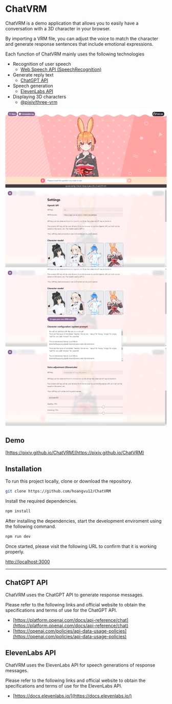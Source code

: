 # ChatVRM

ChatVRM is a demo application that allows you to easily have a conversation with a 3D character in your browser.

By importing a VRM file, you can adjust the voice to match the character and generate response sentences that include emotional expressions.

Each function of ChatVRM mainly uses the following technologies

- Recognition of user speech
  - [Web Speech API (SpeechRecognition)](https://developer.mozilla.org/ja/docs/Web/API/SpeechRecognition)
- Generate reply text
  - [ChatGPT API](https://platform.openai.com/docs/api-reference/chat)
- Speech generation
  - [ElevenLabs API](https://beta.elevenlabs.io/)
- Displaying 3D characters
  - [@pixiv/three-vrm](https://github.com/pixiv/three-vrm)

![home.png](./images/home.png)
![settings-1.png](./images/settings-1.png)
![settings-2.png](./images/settings-2.png)
![settings-3.png](./images/settings-3.png)

## Demo

[https://pixiv.github.io/ChatVRM](https://pixiv.github.io/ChatVRM)

## Installation

To run this project locally, clone or download the repository.

```bash
git clone https://github.com/hoangvu12/ChatVRM
```

Install the required dependencies.

```bash
npm install
```

After installing the dependencies, start the development enviroment using the following command.

```bash
npm run dev
```

Once started, please visit the following URL to confirm that it is working properly.

[http://localhost:3000](http://localhost:3000)

---

## ChatGPT API

ChatVRM uses the ChatGPT API to generate response messages.

Please refer to the following links and official website to obtain the specifications and terms of use for the ChatGPT API.

- [https://platform.openai.com/docs/api-reference/chat](https://platform.openai.com/docs/api-reference/chat)
- [https://openai.com/policies/api-data-usage-policies](https://openai.com/policies/api-data-usage-policies)

## ElevenLabs API

ChatVRM uses the ElevenLabs API for speech generations of response messages.

Please refer to the following links and official website to obtain the specifications and terms of use for the ElevenLabs API.

- [https://docs.elevenlabs.io/](https://docs.elevenlabs.io/)
